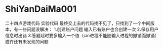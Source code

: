 # ShiYanDaiMa001
二十四点游戏代码
实验代码
最终交上去的代码找不见了，只找到了一个中间版本，有一些问题没解决：
1.创建账户问题 输入已有账户也会创建一次
2.保存用户信息时出错
3.答题超时要多输入一个值（cin进程不能随输入进程的撤销而撤销）
或许还有未发现的问题
